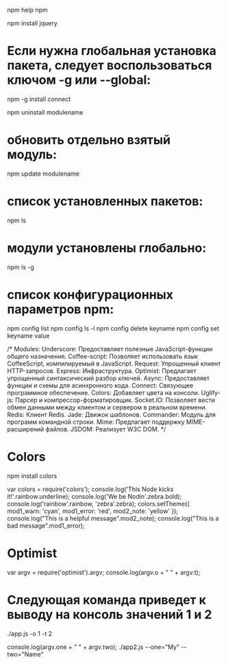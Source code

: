 npm help npm

npm install jquery

# Если нужна глобальная установка пакета, следует воспользоваться ключом -g или ‐‐global:
npm -g install connect

npm uninstall modulename

# обновить отдельно взятый модуль:
npm update modulename

# список установленных пакетов:
npm ls

# модули установлены глобально:
npm ls -g

# список конфигурационных параметров npm:
npm config list
npm config ls -l
npm config delete keyname
npm config set keyname value

/*
Modules:
Underscore:      Предоставляет полезные JavaScript-функции общего назначения.
Coffee-script:   Позволяет использовать язык CoffeeScript, компилируемый в JavaScript.
Request:         Упрощенный клиент HTTP-запросов.
Express:         Инфраструктура.
Optimist:        Предлагает упрощенный синтаксический разбор ключей.
Async:           Предоставляет функции и схемы для асинхронного кода.
Connect:         Связующее программное обеспечение.
Colors:          Добавляет цвета на консоли.
Uglify-js:       Парсер и компрессор-форматировщик.
Socket.IO:       Позволяет вести обмен данными между клиентом и сервером в реальном времени.
Redis:           Клиент Redis.
Jade:            Движок шаблонов.
Commander:       Модуль для программ командной строки.
Mime:            Предлагает поддержку MIME-расширений файлов.
JSDOM:           Реализует W3C DOM.
*/


# Colors
npm install colors

var colors = require('colors');
console.log('This Node kicks it!'.rainbow.underline);
console.log('We be Nodin'.zebra.bold);
console.log('rainbow'.rainbow, 'zebra'.zebra);
colors.setTheme({
    mod1_warn: 'cyan',
    mod1_error: 'red',
    mod2_note: 'yellow'
});
console.log("This is a helpful message".mod2_note);
console.log("This is a bad message".mod1_error);


# Optimist
var argv = require('optimist').argv;
console.log(argv.o + " " + argv.t);

# Следующая команда приведет к выводу на консоль значений 1 и 2
./app.js -o 1 -t 2

console.log(argv.one + " " + argv.two);
./app2.js --one="My" --two="Name"
